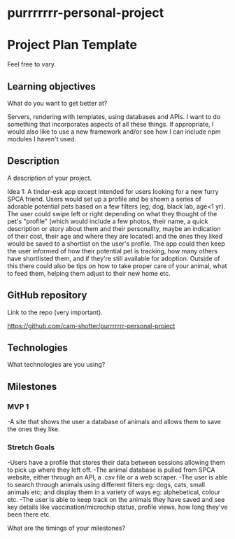 # purrrrrrr-personal-project

# Project Plan Template

Feel free to vary.


## Learning objectives

What do you want to get better at?

Servers, rendering with templates, using databases and APIs. I want to do something that incorporates aspects of all these things. If appropriate, I would also like to use a new framework and/or see how I can include npm modules I haven't used.



## Description

A description of your project.

Idea 1:
A tinder-esk app except intended for users looking for a new furry SPCA friend. Users would set up a profile and be shown a series of adorable potential pets based on a few filters (eg; dog, black lab, age<1 yr). The user could swipe left or right depending on what they thought of the pet's "profile" (which would include a few photos, their name, a quick description or story about them and their personality, maybe an indication of their cost, their age and where they are located) and the ones they liked would be saved to a shortlist on the user's profile. The app could then keep the user informed of how their potential pet is tracking, how many others have shortlisted them, and if they're still available for adoption.
Outside of this there could also be tips on how to take proper care of your animal, what to feed them, helping them adjust to their new home etc.


## GitHub repository

Link to the repo (very important).

https://github.com/cam-shotter/purrrrrrr-personal-project


## Technologies

What technologies are you using?


## Milestones

### MVP 1
  -A site that shows the user a database of animals and allows them to save the ones they like.

### Stretch Goals
  -Users have a profile that stores their data between sessions allowing them to pick up where they left off.
  -The animal database is pulled from SPCA website, either through an API, a .csv file or a web scraper.
  -The user is able to search through animals using different filters eg: dogs, cats, small animals etc; and display them in a variety of ways eg: alphebetical, colour etc.
  -The user is able to keep track on the animals they have saved and see key details like vaccination/microchip status, profile views, how long they've been there etc.


What are the timings of your milestones?
